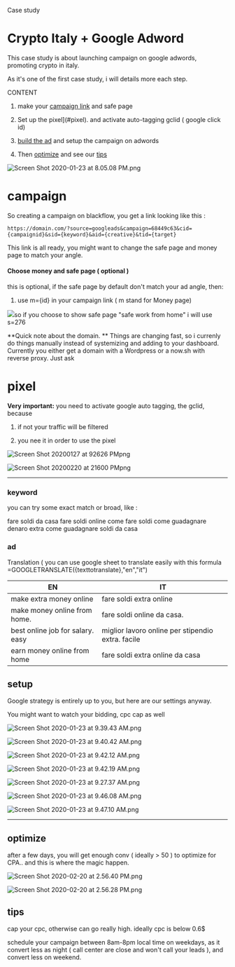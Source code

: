  Case study

# Crypto Italy + Google Adword

This case study is about launching campaign on google adwords, promoting crypto in italy. 

As it's one of the first case study, i will details more each step.

CONTENT

1. make your [campaign link](#campaign) and safe page

2. Set up the pixel](#pixel). and activate auto-tagging gclid ( google click id)

3. [build the ad](#ad) and setup the campaign on adwords

4. Then [optimize](#optimize) and see our [tips](#tips)



![Screen Shot 2020-01-23 at 8.05.08 PM.png](https://raw.githubusercontent.com/blackhatflow/storage/master/2020/01/23-20-05-17-Screen%20Shot%202020-01-23%20at%208.05.08%20PM.png)

## 

# campaign

So creating a campaign on blackflow, you get a link looking like this :

```
https://domain.com/?source=googleads&campaign=68449c63&cid={campaignid}&sid={keyword}&aid={creative}&tid={target}
```

This link is all ready, you might want to change the safe page and money page to match your angle. 



#### Choose money and safe page ( optional )

this is optional,  if the safe page by default don't match your ad angle, then: 

1. use m={id} in your campaign link ( m stand for Money page)



![](https://raw.githubusercontent.com/blackhatflow/storage/master/2020/01/16-20-53-52-Screen%20Shot%202020-01-16%20at%208.53.04%20PM.png)so if you choose to show safe page "safe work from home" i will use s=276



**Quick note about the domain. ** Things are changing fast, so i currenly do things manually instead of systemizing and adding to your dashboard. Currently you either get a domain with a Wordpress or a now.sh with reverse proxy. Just ask



# pixel





**Very important:** you need to activate google auto tagging, the gclid, because 

1. if not your traffic will be filtered

2. you nee it in order to use the pixel

![Screen Shot 20200127 at 92626 PMpng](https://raw.githubusercontent.com/blackhatflow/storage/master/2020/01/27-21-26-29-Screen%20Shot%202020-01-27%20at%209.26.26%20PM.png)

![Screen Shot 20200220 at 21600 PMpng](https://raw.githubusercontent.com/blackhatflow/storage/master/2020/02/20-14-17-46-Screen%20Shot%202020-02-20%20at%202.16.00%20PM.png)



---



### keyword

you can try some exact match or broad, like : 

fare soldi da casa
fare soldi online
come fare soldi
come guadagnare denaro extra
come guadagnare soldi da casa

### ad

Translation ( you can use google sheet to translate easily with this formula =GOOGLETRANSLATE({texttotranslate},"en","it")

| EN                               | IT                                                |
| -------------------------------- | ------------------------------------------------- |
| make extra money online          | fare soldi extra online                           |
| make money online from home.     | fare soldi online da casa.                        |
| best online job for salary. easy | miglior lavoro online per stipendio extra. facile |
| earn money online from home      | fare soldi extra online da casa                   |

## setup

Google strategy is entirely up to you, but here are our settings anyway.

You might want to watch your bidding, cpc cap as well

![Screen Shot 2020-01-23 at 9.39.43 AM.png](https://raw.githubusercontent.com/blackhatflow/storage/master/2020/01/23-09-40-16-Screen%20Shot%202020-01-23%20at%209.39.43%20AM.png)

![Screen Shot 2020-01-23 at 9.40.42 AM.png](https://raw.githubusercontent.com/blackhatflow/storage/master/2020/01/23-09-42-58-Screen%20Shot%202020-01-23%20at%209.40.42%20AM.png)

![Screen Shot 2020-01-23 at 9.42.12 AM.png](https://raw.githubusercontent.com/blackhatflow/storage/master/2020/01/23-09-42-44-Screen%20Shot%202020-01-23%20at%209.42.12%20AM.png)

![Screen Shot 2020-01-23 at 9.42.19 AM.png](https://raw.githubusercontent.com/blackhatflow/storage/master/2020/01/23-09-42-40-Screen%20Shot%202020-01-23%20at%209.42.19%20AM.png)

![Screen Shot 2020-01-23 at 9.27.37 AM.png](https://raw.githubusercontent.com/blackhatflow/storage/master/2020/01/23-09-27-46-Screen%20Shot%202020-01-23%20at%209.27.37%20AM.png)

![Screen Shot 2020-01-23 at 9.46.08 AM.png](https://raw.githubusercontent.com/blackhatflow/storage/master/2020/01/23-09-46-18-Screen%20Shot%202020-01-23%20at%209.46.08%20AM.png)

![Screen Shot 2020-01-23 at 9.47.10 AM.png](https://raw.githubusercontent.com/blackhatflow/storage/master/2020/01/23-09-47-21-Screen%20Shot%202020-01-23%20at%209.47.10%20AM.png)

----

## optimize

after a few days, you will get enough conv ( ideally > 50 ) to optimize for CPA.. and this is where the magic happen.

![Screen Shot 2020-02-20 at 2.56.40 PM.png](https://raw.githubusercontent.com/blackhatflow/storage/master/2020/02/20-14-57-36-Screen%20Shot%202020-02-20%20at%202.56.40%20PM.png)

![Screen Shot 2020-02-20 at 2.56.28 PM.png](https://raw.githubusercontent.com/blackhatflow/storage/master/2020/02/20-14-58-12-Screen%20Shot%202020-02-20%20at%202.56.28%20PM.png)

## tips

cap your cpc, otherwise can go really high. ideally cpc is below 0.6$

schedule your campaign between 8am-8pm local time on weekdays, as it convert less as night ( call center are close and won't call your leads ), and convert less on weekend.

